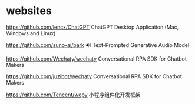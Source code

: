 # websites
https://github.com/lencx/ChatGPT        ChatGPT Desktop Application (Mac, Windows and Linux)

https://github.com/suno-ai/bark         🔊 Text-Prompted Generative Audio Model

https://github.com/Wechaty/wechaty      Conversational RPA SDK for Chatbot Makers

https://github.com/juzibot/wechaty      Conversational RPA SDK for Chatbot Makers

https://github.com/Tencent/wepy         小程序组件化开发框架
